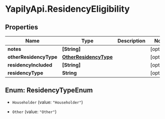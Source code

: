 # YapilyApi.ResidencyEligibility

## Properties

Name | Type | Description | Notes
------------ | ------------- | ------------- | -------------
**notes** | **[String]** |  | [optional] 
**otherResidencyType** | [**OtherResidencyType**](OtherResidencyType.md) |  | [optional] 
**residencyIncluded** | **[String]** |  | [optional] 
**residencyType** | **String** |  | [optional] 



## Enum: ResidencyTypeEnum


* `Householder` (value: `"Householder"`)

* `Other` (value: `"Other"`)




